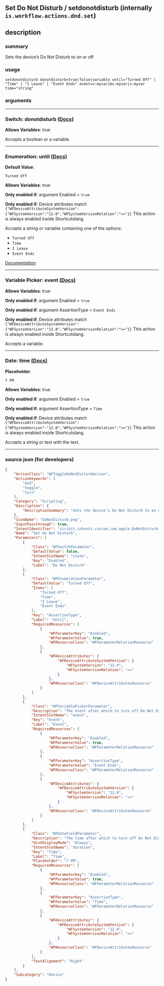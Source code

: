 
## Set Do Not Disturb / setdonotdisturb (internally `is.workflow.actions.dnd.set`)


## description

### summary

Sets the device’s Do Not Disturb to on or off


### usage
```
setdonotdisturb donotdisturb=true|false|variable until="Turned Off" | "Time" | "I Leave" | "Event Ends" event=v:myvar|mv:myvar|s:myvar time="string"
```

### arguments

---

### Switch: donotdisturb [(Docs)](https://pfgithub.github.io/shortcutslang/gettingstarted#switch-or-expanding-or-boolean-fields)
**Allows Variables**: true



Accepts a boolean
or a variable.

---

### Enumeration: until [(Docs)](https://pfgithub.github.io/shortcutslang/gettingstarted#enum-select-field)
**Default Value**:
```
Turned Off
```
**Allows Variables**: true

**Only enabled if**: argument Enabled = `true`

**Only enabled if**: Device attributes match `{"WFDeviceAttributeSystemVersion":{"WFSystemVersion":"12.0","WFSystemVersionRelation":">="}}` This action is always enabled inside Shortcutslang.

Accepts a string 
or variable
containing one of the options:

- `Turned Off`
- `Time`
- `I Leave`
- `Event Ends`

[Documentation](https://pfgithub.github.io/shortcutslang/gettingstarted#enum-select-field)

---

### Variable Picker: event [(Docs)](https://pfgithub.github.io/shortcutslang/gettingstarted#variable-picker-fields)
**Allows Variables**: true

**Only enabled if**: argument Enabled = `true`

**Only enabled if**: argument AssertionType = `Event Ends`

**Only enabled if**: Device attributes match `{"WFDeviceAttributeSystemVersion":{"WFSystemVersion":"12.0","WFSystemVersionRelation":">="}}` This action is always enabled inside Shortcutslang.

Accepts a variable.

---

### Date: time [(Docs)](https://pfgithub.github.io/shortcutslang/gettingstarted#text-field)
**Placeholder**:
```
7 PM
```
**Allows Variables**: true

**Only enabled if**: argument Enabled = `true`

**Only enabled if**: argument AssertionType = `Time`

**Only enabled if**: Device attributes match `{"WFDeviceAttributeSystemVersion":{"WFSystemVersion":"12.0","WFSystemVersionRelation":">="}}` This action is always enabled inside Shortcutslang.

Accepts a string 
or text
with the text.

---

### source json (for developers)

```json
{
	"ActionClass": "WFToggleDoNotDisturbAction",
	"ActionKeywords": [
		"dnd",
		"toggle",
		"turn"
	],
	"Category": "Scripting",
	"Description": {
		"DescriptionSummary": "Sets the device’s Do Not Disturb to on or off"
	},
	"IconName": "DoNotDisturb.png",
	"InputPassthrough": true,
	"IntentIdentifier": "sirikit.intents.custom.com.apple.DoNotDisturb.Intents.DNDToggleDoNotDisturbIntent",
	"Name": "Set Do Not Disturb",
	"Parameters": [
		{
			"Class": "WFSwitchParameter",
			"DefaultValue": false,
			"IntentSlotName": "state",
			"Key": "Enabled",
			"Label": "Do Not Disturb"
		},
		{
			"Class": "WFEnumerationParameter",
			"DefaultValue": "Turned Off",
			"Items": [
				"Turned Off",
				"Time",
				"I Leave",
				"Event Ends"
			],
			"Key": "AssertionType",
			"Label": "Until",
			"RequiredResources": [
				{
					"WFParameterKey": "Enabled",
					"WFParameterValue": true,
					"WFResourceClass": "WFParameterRelationResource"
				},
				{
					"WFDeviceAttributes": {
						"WFDeviceAttributeSystemVersion": {
							"WFSystemVersion": "12.0",
							"WFSystemVersionRelation": ">="
						}
					},
					"WFResourceClass": "WFDeviceAttributesResource"
				}
			]
		},
		{
			"Class": "WFVariablePickerParameter",
			"Description": "The event after which to turn off Do Not Disturb",
			"IntentSlotName": "event",
			"Key": "Event",
			"Label": "Event",
			"RequiredResources": [
				{
					"WFParameterKey": "Enabled",
					"WFParameterValue": true,
					"WFResourceClass": "WFParameterRelationResource"
				},
				{
					"WFParameterKey": "AssertionType",
					"WFParameterValue": "Event Ends",
					"WFResourceClass": "WFParameterRelationResource"
				},
				{
					"WFDeviceAttributes": {
						"WFDeviceAttributeSystemVersion": {
							"WFSystemVersion": "12.0",
							"WFSystemVersionRelation": ">="
						}
					},
					"WFResourceClass": "WFDeviceAttributesResource"
				}
			]
		},
		{
			"Class": "WFDateFieldParameter",
			"Description": "The time after which to turn off Do Not Disturb",
			"HintDisplayMode": "Always",
			"IntentSlotName": "duration",
			"Key": "Time",
			"Label": "Time",
			"Placeholder": "7 PM",
			"RequiredResources": [
				{
					"WFParameterKey": "Enabled",
					"WFParameterValue": true,
					"WFResourceClass": "WFParameterRelationResource"
				},
				{
					"WFParameterKey": "AssertionType",
					"WFParameterValue": "Time",
					"WFResourceClass": "WFParameterRelationResource"
				},
				{
					"WFDeviceAttributes": {
						"WFDeviceAttributeSystemVersion": {
							"WFSystemVersion": "12.0",
							"WFSystemVersionRelation": ">="
						}
					},
					"WFResourceClass": "WFDeviceAttributesResource"
				}
			],
			"TextAlignment": "Right"
		}
	],
	"Subcategory": "Device"
}
```
